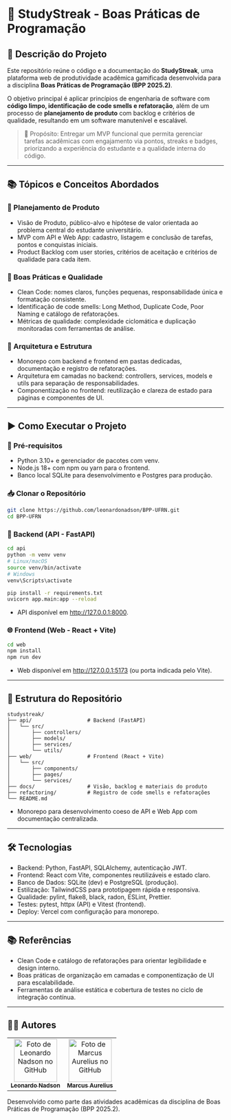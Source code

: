 # 🎯 StudyStreak - Boas Práticas de Programação

## 🚀 Descrição do Projeto

Este repositório reúne o código e a documentação do **StudyStreak**, uma plataforma web de produtividade acadêmica gamificada desenvolvida para a disciplina **Boas Práticas de Programação (BPP 2025.2)**.

O objetivo principal é aplicar princípios de engenharia de software com **código limpo, identificação de code smells e refatoração**, além de um processo de **planejamento de produto** com backlog e critérios de qualidade, resultando em um software manutenível e escalável.

> 📌 Propósito: Entregar um MVP funcional que permita gerenciar tarefas acadêmicas com engajamento via pontos, streaks e badges, priorizando a experiência do estudante e a qualidade interna do código.

***

## 📚 Tópicos e Conceitos Abordados

### 🔹 Planejamento de Produto

*   Visão de Produto, público-alvo e hipótese de valor orientada ao problema central do estudante universitário.
*   MVP com API e Web App: cadastro, listagem e conclusão de tarefas, pontos e conquistas iniciais.
*   Product Backlog com user stories, critérios de aceitação e critérios de qualidade para cada item.

### 🔹 Boas Práticas e Qualidade

*   Clean Code: nomes claros, funções pequenas, responsabilidade única e formatação consistente.
*   Identificação de code smells: Long Method, Duplicate Code, Poor Naming e catálogo de refatorações.
*   Métricas de qualidade: complexidade ciclomática e duplicação monitoradas com ferramentas de análise.

### 🔹 Arquitetura e Estrutura

*   Monorepo com backend e frontend em pastas dedicadas, documentação e registro de refatorações.
*   Arquitetura em camadas no backend: controllers, services, models e utils para separação de responsabilidades.
*   Componentização no frontend: reutilização e clareza de estado para páginas e componentes de UI.

***

## ▶️ Como Executar o Projeto

### 📌 Pré-requisitos

*   Python 3.10+ e gerenciador de pacotes com venv.
*   Node.js 18+ com npm ou yarn para o frontend.
*   Banco local SQLite para desenvolvimento e Postgres para produção.

### 📥 Clonar o Repositório

```bash
git clone https://github.com/leonardonadson/BPP-UFRN.git
cd BPP-UFRN
```

### 📂 Backend (API - FastAPI)

```bash
cd api
python -m venv venv
# Linux/macOS
source venv/bin/activate
# Windows
venv\Scripts\activate

pip install -r requirements.txt
uvicorn app.main:app --reload
```

*   API disponível em http://127.0.0.1:8000.

### 🌐 Frontend (Web - React + Vite)

```bash
cd web
npm install
npm run dev
```

*   Web disponível em http://127.0.0.1:5173 (ou porta indicada pelo Vite).

***

## 📂 Estrutura do Repositório

```
studystreak/
├── api/                  # Backend (FastAPI)
│   └── src/
│       ├── controllers/
│       ├── models/
│       ├── services/
│       └── utils/
├── web/                  # Frontend (React + Vite)
│   └── src/
│       ├── components/
│       ├── pages/
│       └── services/
├── docs/                 # Visão, backlog e materiais do produto
├── refactoring/          # Registro de code smells e refatorações
└── README.md
```

*   Monorepo para desenvolvimento coeso de API e Web App com documentação centralizada.

***

## 🛠️ Tecnologias

*   Backend: Python, FastAPI, SQLAlchemy, autenticação JWT.
*   Frontend: React com Vite, componentes reutilizáveis e estado claro.
*   Banco de Dados: SQLite (dev) e PostgreSQL (produção).
*   Estilização: TailwindCSS para prototipagem rápida e responsiva.
*   Qualidade: pylint, flake8, black, radon, ESLint, Prettier.
*   Testes: pytest, httpx (API) e Vitest (frontend).
*   Deploy: Vercel com configuração para monorepo.

***

## 📚 Referências

*   Clean Code e catálogo de refatorações para orientar legibilidade e design interno.
*   Boas práticas de organização em camadas e componentização de UI para escalabilidade.
*   Ferramentas de análise estática e cobertura de testes no ciclo de integração contínua.

***

## 👨‍💻 Autores

<table>
<tr>
<td align="center">
<a href="https://github.com/leonardonadson">
<img src="https://avatars.githubusercontent.com/u/72714982?v=4" width="100px;" alt="Foto de Leonardo Nadson no GitHub"/>
<br>
<sub>
<b>Leonardo Nadson</b>
</sub>
</a>
</td>
<td align="center">
<a href="https://github.com/MarcusAurelius33">
<img src="https://avatars.githubusercontent.com/u/193627412?v=4" width="100px;" alt="Foto de Marcus Aurelius no GitHub"/>
<br>
<sub>
<b>Marcus Aurelius</b>
</sub>
</a>
</td>
</tr>
</table>

Desenvolvido como parte das atividades acadêmicas da disciplina de Boas Práticas de Programação (BPP 2025.2).
